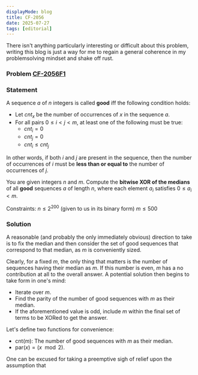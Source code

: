 ```yaml
---
displayMode: blog
title: CF-2056
date: 2025-07-27
tags: [editorial]
---
```


There isn't anything particularly interesting or difficult about this problem, writing this blog is just a way for me to regain a general coherence in my problemsolving mindset and shake off rust.

### Problem [CF-2056F1](https://codeforces.com/problemset/problem/2056/F1)

### Statement

A sequence $a$ of $n$ integers is called **good** iff the following condition holds:

- Let $cnt_x$ be the number of occurrences of $x$ in the sequence $a$.
- For all pairs $0 \leq i < j < m$, at least one of the following must be true:
  - $cnt_i = 0$
  - $cnt_j = 0$
  - $cnt_i \leq cnt_j$

In other words, if both $i$ and $j$ are present in the sequence, then the number of occurrences of $i$ must be **less than or equal to** the number of occurrences of $j$.

You are given integers $n$ and $m$. Compute the **bitwise XOR of the medians** of all **good** sequences $a$ of length $n$, where each element $a_i$ satisfies $0 \leq a_i < m$.

Constraints:
$n \leq 2^{200}$ (given to us in its binary form)
$m \leq 500$

### Solution

A reasonable (and probably the only immediately obvious) direction to take is to fix the median and then consider the set of good sequences that correspond to that median, as $m$ is conveniently sized.

Clearly, for a fixed $m$, the only thing that matters is the number of sequences having their median as $m$. If this number is even, $m$ has a no contribution at all to the overall answer. A potential solution then begins to take form in one's mind:
- Iterate over $m$.
- Find the parity of the number of good sequences with $m$ as their median.
- If the aforementioned value is odd, include $m$ within the final set of terms to be XORed to get the answer.

Let's define two functions for convenience:
- $\text{cnt}(m)$: The number of good sequences with $m$ as their median.
- $\text{par}(x) = (x \mod 2)$.

One can be excused for taking a preemptive sigh of relief upon the assumption that 